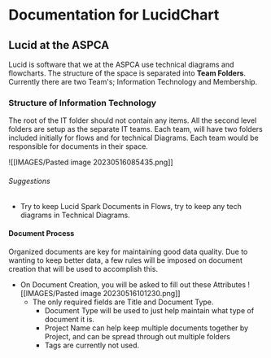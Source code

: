 # Documentation for LucidChart

## Lucid at the ASPCA
Lucid is software that we at the ASPCA use technical diagrams and flowcharts. The structure of the space is separated into **Team Folders**. Currently there are two Team's; Information Technology and Membership.

### Structure of Information Technology
The root of the IT folder should not contain any items. All the second level folders are setup as the separate IT teams. Each team, will have two folders included initially for flows and for technical Diagrams. Each team would be responsible for documents in their space.

![[IMAGES/Pasted image 20230516085435.png]]

###### Suggestions
* Try to keep Lucid Spark Documents in Flows, try to keep any tech diagrams in Technical Diagrams.

#### Document Process
Organized documents are key for maintaining good data quality. Due to wanting to keep better data, a few rules will be imposed on document creation that will be used to accomplish this.
* On Document Creation, you will be asked to fill out these Attributes
  ![[IMAGES/Pasted image 20230516101230.png]]
  * The only required fields are Title and Document Type.
	  * Document Type will be used to just help maintain what type of document it is.
	  * Project Name can help keep multiple documents together by Project, and can be spread through out multiple folders
	  * Tags are currently not used.